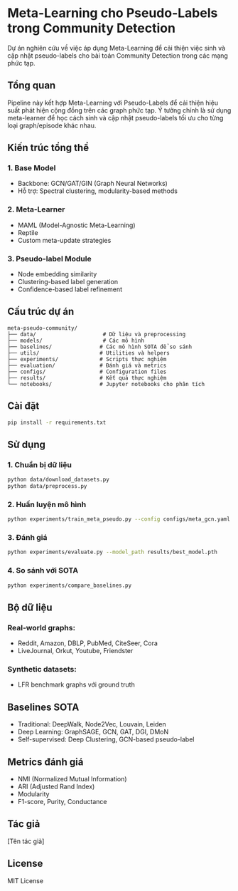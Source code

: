 # Meta-Learning cho Pseudo-Labels trong Community Detection

Dự án nghiên cứu về việc áp dụng Meta-Learning để cải thiện việc sinh và cập nhật pseudo-labels cho bài toán Community Detection trong các mạng phức tạp.

## Tổng quan

Pipeline này kết hợp Meta-Learning với Pseudo-Labels để cải thiện hiệu suất phát hiện cộng đồng trên các graph phức tạp. Ý tưởng chính là sử dụng meta-learner để học cách sinh và cập nhật pseudo-labels tối ưu cho từng loại graph/episode khác nhau.

## Kiến trúc tổng thể

### 1. Base Model
- Backbone: GCN/GAT/GIN (Graph Neural Networks)
- Hỗ trợ: Spectral clustering, modularity-based methods

### 2. Meta-Learner
- MAML (Model-Agnostic Meta-Learning)
- Reptile
- Custom meta-update strategies

### 3. Pseudo-label Module
- Node embedding similarity
- Clustering-based label generation
- Confidence-based label refinement

## Cấu trúc dự án

```
meta-pseudo-community/
├── data/                     # Dữ liệu và preprocessing
├── models/                   # Các mô hình
├── baselines/               # Các mô hình SOTA để so sánh
├── utils/                   # Utilities và helpers
├── experiments/             # Scripts thực nghiệm
├── evaluation/              # Đánh giá và metrics
├── configs/                 # Configuration files
├── results/                 # Kết quả thực nghiệm
└── notebooks/               # Jupyter notebooks cho phân tích

```

## Cài đặt

```bash
pip install -r requirements.txt
```

## Sử dụng

### 1. Chuẩn bị dữ liệu
```bash
python data/download_datasets.py
python data/preprocess.py
```

### 2. Huấn luyện mô hình
```bash
python experiments/train_meta_pseudo.py --config configs/meta_gcn.yaml
```

### 3. Đánh giá
```bash
python experiments/evaluate.py --model_path results/best_model.pth
```

### 4. So sánh với SOTA
```bash
python experiments/compare_baselines.py
```

## Bộ dữ liệu

### Real-world graphs:
- Reddit, Amazon, DBLP, PubMed, CiteSeer, Cora
- LiveJournal, Orkut, Youtube, Friendster

### Synthetic datasets:
- LFR benchmark graphs với ground truth

## Baselines SOTA

- Traditional: DeepWalk, Node2Vec, Louvain, Leiden
- Deep Learning: GraphSAGE, GCN, GAT, DGI, DMoN
- Self-supervised: Deep Clustering, GCN-based pseudo-label

## Metrics đánh giá

- NMI (Normalized Mutual Information)
- ARI (Adjusted Rand Index)
- Modularity
- F1-score, Purity, Conductance

## Tác giả

[Tên tác giả]

## License

MIT License